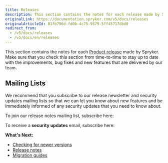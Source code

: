 ```yaml
---
title: Releases
description: This section contains the notes for each release made by Spryker.
originalLink: https://documentation.spryker.com/v5/docs/releases
originalArticleId: 81fb796d-fd0b-4c75-9379-5ff45717dbd0
redirect_from:
  - /v5/docs/releases
  - /v5/docs/en/releases
---
```


This section contains the notes for each [Product release](/docs/scos/user/about-spryker/202005.0/spryker-release-process.html#product-releases) made by Spryker. Make sure that you check this section from time-to-time to stay up to date with the improvements, bug fixes and new features that are delivered by our team.

## Mailing Lists
We recommend that you subscribe to our release newsletter and security updates mailing lists so that we can let you know about new features and be immediately informed of any security updates that you need to know about. 

To join our release notes mailing list, subscribe here:

<div class="hubspot-form js-hubspot-form" data-portal-id="2770802" data-form-id="b4d730db-d20e-4bb4-bd80-4cd7c9a2dc21" id="hubspot-1"></div>

To receive a **security updates** email, subscribe here:

<div class="hubspot-form js-hubspot-form" data-portal-id="2770802" data-form-id="0c358d3a-cf72-4aa7-8d58-3c6c90894ed1" id="hubspot-2"></div>

**What's Next:**

* [Checking for newer versions](/docs/scos/dev/developer-guides/202005.0/installation/composer.html)
* [Release notes](/docs/scos/user/about-spryker/202005.0/releases/release-notes/release-notes.html)
* [Migration guides](/docs/scos/dev/migration-and-integration/202005.0/module-migration-guides/about-migration-guides.html)

